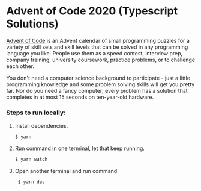 # Advent of Code 2020 (Typescript Solutions)
[Advent of Code](https://adventofcode.com/) is an Advent calendar of small programming puzzles for a variety of skill sets and skill levels that can be solved in any programming language you like. People use them as a speed contest, interview prep, company training, university coursework, practice problems, or to challenge each other.

You don't need a computer science background to participate - just a little programming knowledge and some problem solving skills will get you pretty far. Nor do you need a fancy computer; every problem has a solution that completes in at most 15 seconds on ten-year-old hardware.

### Steps to run locally:
1. Install dependencies.
    ```sh
    $ yarn
    ```
2. Run command in one terminal, let that keep running.
    ```sh
    $ yarn watch
    ```
3. Open another terminal and run command
   ```sh
    $ yarn dev
   ```